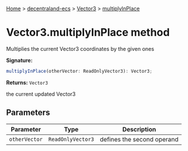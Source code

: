 [Home](./index) &gt; [decentraland-ecs](./decentraland-ecs.md) &gt; [Vector3](./decentraland-ecs.vector3.md) &gt; [multiplyInPlace](./decentraland-ecs.vector3.multiplyinplace.md)

# Vector3.multiplyInPlace method

Multiplies the current Vector3 coordinates by the given ones

**Signature:**
```javascript
multiplyInPlace(otherVector: ReadOnlyVector3): Vector3;
```
**Returns:** `Vector3`

the current updated Vector3

## Parameters

|  Parameter | Type | Description |
|  --- | --- | --- |
|  `otherVector` | `ReadOnlyVector3` | defines the second operand |

